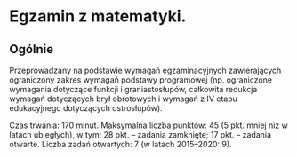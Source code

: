 # Egzamin z matematyki.

## Ogólnie

Przeprowadzany na podstawie wymagań egzaminacyjnych zawierających ograniczony zakres wymagań podstawy programowej (np. ograniczone wymagania dotyczące funkcji i graniastosłupów, całkowita redukcja wymagań dotyczących brył obrotowych i wymagań z IV etapu edukacyjnego dotyczących ostrosłupów).

Czas trwania: 170 minut.
Maksymalna liczba punktów: 45 (5 pkt. mniej niż w latach ubiegłych), w tym: 28 pkt. – zadania zamknięte; 17 pkt. – zadania otwarte.
Liczba zadań otwartych: 7 (w latach 2015–2020: 9).
